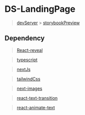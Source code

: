 # DS-LandingPage

> [devServer][devserverlink] > [storybookPreview][storybookpreviewlink]

## Dependency

> [React-reveal][react-reveal-link]

> [typescript][typescriptlink]

> [nextJs][nextjslink]

> [tailwindCss][tailwindcsslink]

> [next-images][next-imageslink]

> [react-text-transition][react-text-transitionlink]

> [react-animate-text][react-animate-textlink]

[react-reveal-link]: https://www.react-reveal.com/
[tailwindcsslink]: https://tailwindcss.com/
[typescriptlink]: https://www.typescriptlang.org/
[nextjslink]: https://nextjs.org/
[golanglink]: https://golang.org/
[next-imageslink]: https://github.com/twopluszero/next-images
[storybookpreviewlink]: https://aglide100.github.io/DS-LandingPage/
[devserverlink]: http://146.56.166.229
[react-text-transitionlink]: https://github.com/WinterCore/react-text-transition
[react-animate-textlink]: https://github.com/prztrz/react-animate-text
